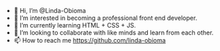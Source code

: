 - 👋 Hi, I’m @Linda-Obioma
- 👀 I’m interested in becoming a professional front end developer.
- 🌱 I’m currently learning HTML + CSS + JS.
- 💞️ I’m looking to collaborate with like minds and learn from each other.
- 📫 How to reach me https://github.com/linda-obioma

<!---
Linda-Obioma/Linda-Obioma is a ✨ special ✨ repository because its `README.md` (this file) appears on your GitHub profile.
You can click the Preview link to take a look at your changes.
--->
